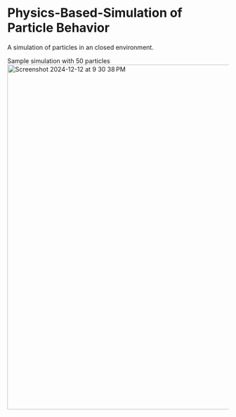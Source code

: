 # Physics-Based-Simulation of Particle Behavior
A simulation of particles in an closed environment. 



Sample simulation with 50 particles
<img width="786" alt="Screenshot 2024-12-12 at 9 30 38 PM" src="https://github.com/user-attachments/assets/7eedbbaf-519f-4dae-8a80-6c219502fffb" />
